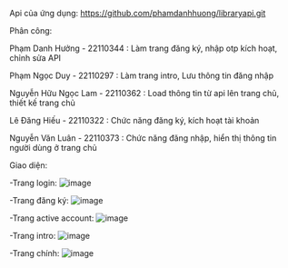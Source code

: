 Api của ứng dụng: https://github.com/phamdanhhuong/libraryapi.git


Phân công:

  Phạm Danh Hưởng - 22110344 : Làm trang đăng ký, nhập otp kích hoạt, chỉnh sửa API
  
  Phạm Ngọc Duy - 22110297 : Làm trang intro, Lưu thông tin đăng nhập
  
  Nguyễn Hữu Ngọc Lam - 22110362 : Load thông tin từ api lên trang chủ, thiết kế trang chủ
  
  Lê Đăng Hiếu - 22110322 : Chức năng đăng ký, kích hoạt tài khoản
  
  Nguyễn Văn Luân - 22110373 :  Chức năng đăng nhập, hiển thị thông tin người dùng ở trang chủ




Giao diện:

  -Trang login:
    ![image](https://github.com/user-attachments/assets/0cf05eb2-36f4-4c64-94fc-57dca2083179)
    
  -Trang đăng ký:
    ![image](https://github.com/user-attachments/assets/5850f943-b46e-4c85-979d-8e6ae5397c8f)
    
  -Trang active account:
    ![image](https://github.com/user-attachments/assets/d1445904-c7c6-4d4b-ac8d-d6f267b0a689)
    
  -Trang intro:
    ![image](https://github.com/user-attachments/assets/fe594d0d-e62c-4af6-be0a-306eaf91ccb4)
    
  -Trang chính:
    ![image](https://github.com/user-attachments/assets/b33279cd-31be-4f83-9216-926cd1ae5848)





